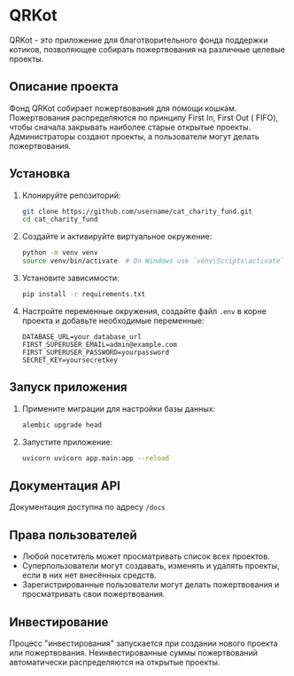 # QRKot

QRKot - это приложение для благотворительного фонда поддержки котиков, позволяющее собирать пожертвования на различные
целевые проекты.

## Описание проекта

Фонд QRKot собирает пожертвования для помощи кошкам. Пожертвования распределяются по принципу First In, First Out (
FIFO), чтобы сначала закрывать наиболее старые открытые проекты. Администраторы создают проекты, а пользователи могут
делать пожертвования.

## Установка

1. Клонируйте репозиторий:
    ```bash
    git clone https://github.com/username/cat_charity_fund.git
    cd cat_charity_fund
    ```

2. Создайте и активируйте виртуальное окружение:
    ```bash
    python -m venv venv
    source venv/bin/activate  # On Windows use `venv\Scripts\activate`
    ```

3. Установите зависимости:
    ```bash
    pip install -r requirements.txt
    ```

4. Настройте переменные окружения, создайте файл `.env` в корне проекта и добавьте необходимые переменные:
    ```env
    DATABASE_URL=your_database_url
    FIRST_SUPERUSER_EMAIL=admin@example.com
    FIRST_SUPERUSER_PASSWORD=yourpassword
    SECRET_KEY=yoursecretkey
    ```

## Запуск приложения

1. Примените миграции для настройки базы данных:
    ```bash
    alembic upgrade head
    ```

2. Запустите приложение:
    ```bash
    uvicorn uvicorn app.main:app --reload
    ```

## Документация API

Документация доступна по адресу `/docs`

## Права пользователей

- Любой посетитель может просматривать список всех проектов.
- Суперпользователи могут создавать, изменять и удалять проекты, если в них нет внесённых средств.
- Зарегистрированные пользователи могут делать пожертвования и просматривать свои пожертвования.

## Инвестирование

Процесс "инвестирования" запускается при создании нового проекта или пожертвования. Неинвестированные суммы
пожертвований автоматически распределяются на открытые проекты.
